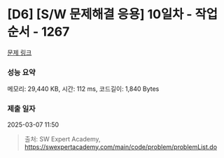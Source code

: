 # [D6] [S/W 문제해결 응용] 10일차 - 작업순서 - 1267 

[문제 링크](https://swexpertacademy.com/main/code/problem/problemDetail.do?contestProbId=AV18TrIqIwUCFAZN) 

### 성능 요약

메모리: 29,440 KB, 시간: 112 ms, 코드길이: 1,840 Bytes

### 제출 일자

2025-03-07 11:50



> 출처: SW Expert Academy, https://swexpertacademy.com/main/code/problem/problemList.do